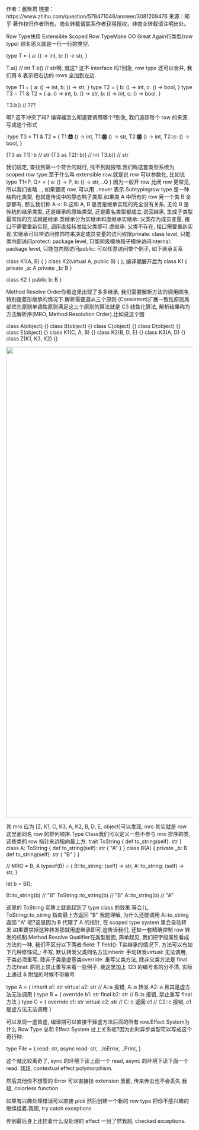 
<quote>
作者：酱紫君
链接：https://www.zhihu.com/question/578471046/answer/3081209476
来源：知乎
著作权归作者所有。商业转载请联系作者获得授权，非商业转载请注明出处。

Row Type快用 Extensible Scoped Row TypeMake OO Great Again行类型(row type) 顾名思义就是一行一行的类型.

type T = {
    a: () -> int, 
    b: () -> str,
}

T.a() // int
T.b() // str啊, 就这? 这不 interface 吗?别急, row type 还可以合并, 我们用 & 表示把右边的 rows 全加到左边.

type T1 = {
    a: () -> int, 
    b: () -> str,
}
type T2 = {
    b: () -> int,
    c: () -> bool,
}
type T3 = T1 & T2 = {
    a: () -> int, 
    b: () -> str,
    b: () -> int,
    c: () -> bool,
}

T3.b() // ???

啊? 这不冲突了吗? 编译器怎么知道要调用哪个?别急, 我们追踪每个 row 的来源, 写成这个形式

:type T3 = T1 & T2 = {
    T1::a: () -> int, 
    T1::b: () -> str,
    T2::b: () -> int,
    T2::c: () -> bool,
}

(T3 as T1)::b   // str
(T3 as T2)::b() // int
T3.b()          // str

我们规定, 查找到第一个符合的就行, 找不到就报错.我们称这套类型系统为 scoped row type.至于什么叫 extensible row.就是说 row 可以参数化, 比如说
type T1<P, Q> = {
    a: () -> P, 
    b: () -> str,
    ..Q
}
因为一般开 row 比闭 row 更常见, 所以我们省略 .., 如果要闭 row, 可以用 ..never 表示.Subtypingrow type 是一种结构化类型, 也就是传说中的静态鸭子类型.如果类 A 中所有的 row 另一个类 B 全部都有, 那么我们称 A <: B.这和 A, B 是否是继承实现的完全没有关系, 无论 B 是传统的继承类型, 还是继承的原始类型, 还是匿名类型都成立.说回继承, 生成子类型最常规的方法就是继承.类继承分为实继承和虚继承实继承: 父类存为成员变量, 接口不需要重新实现, 调用直接转发给父类即可.虚继承: 父类不存在, 接口需要重新实现.实继承可以带访问修饰符来决定成员变量的访问权限private: class level, 只能类内部访问protect: package level, 只能同级模块和子模块访问internal: package level, 只能包内部访问public: 可以任意访问举个例子, 如下继承关系

class K1(A, B) { }
class K2(virtual A, public B) { };
编译期展开后为
class K1 {
    private _a: A
    private _b: B
}

class K2 {
    public b: B
}

Method Resolve Order你看这里出现了多多继承, 我们需要解析方法的调用顺序, 特别是菱形继承的情况下.解析需要遵从三个原则 (Consistent)扩展一致性原则局部优先原则单调性原则满足这三个原则的算法就是 C3 线性化算法, 解析结果称为方法解析序(MRO, Method Resolution Order).比如说这个图

class A(object) {}
class B(object) {}
class C(object) {}
class D(object) {}
class E(object) {}
class K1(C, A, B) {}
class K2(B, D, E) {}
class K3(A, D) {}
class Z(K1, K3, K2) {}

<img src="https://picx.zhimg.com/50/v2-e7ad44d3ed989f45d2a94db8a17a6745_720w.jpg?source=2c26e567" data-caption="" data-size="normal" data-rawwidth="1267" data-rawheight="444" data-original-token="v2-e7ad44d3ed989f45d2a94db8a17a6745" data-default-watermark-src="https://picx.zhimg.com/50/v2-deb47fe9f6f381f35c885be21c33ca66_720w.jpg?source=2c26e567" class="origin_image zh-lightbox-thumb" width="1267" data-original="https://pic1.zhimg.com/v2-e7ad44d3ed989f45d2a94db8a17a6745_r.jpg?source=2c26e567"/>

其 mro 应为 [Z, K1, C, K3, A, K2, B, D, E, object]可以发现, mro 其实就是 row 这里面同名 row 的排列顺序.Type Class我们可以定义一些不参与 mro 排序的类, 这些类的 row 指针永远指向最上方.
trait ToString {
    def to_string(self): str
}
class A: ToString {
    def to_string(self): str { "A" }
}
class B(A) {
    private _b: B
    def to_string(self): str { "B" }
}

// MRO = B, A
typeof(B) = {
    B::to_string: (self) -> str,
    A::to_string: (self) -> str,
}

let b = B();

B::to_string(b)        // "B"
ToString::to_string(b) // "B"
A::to_string(b)        // "A"

这里的 ToString 实质上就是起到了 type class 的效果.等会儿, ToString::to_string 指向最上方返回 "B" 我能理解, 为什么还能调用 A::to_string 返回 "A" 呢?这是因为 B 代理了 A 的指针, 在 scoped type system 里会自动转发.如果要禁掉这种转发那就用虚继承即可.这告诉我们, 还缺一套精确控制 row 转发的机制.Method Resolve Qualifier在类型层面, 简单起见, 我们把字段属性看成方法的一种, 我们不区分以下两者:field: T
field(): T实继承的情况下, 方法可以有如下几种修饰词_: 不写, 默认转发父类同名方法inherit: 手动转发virtual: 无法调用, 子类必须重写, 除非子类是虚基类override: 重写父类方法, 除非父类方法是 final 方法final: 原则上禁止重写来看一些例子, 我这里加上 123 的编号省的分不清, 实际上通过 & 附加的时候不带编号

type A = {
    inherit a1: str
    virtual a2: str
    // A::a 报错, A::a 转发 A2::a 且其是虚方法无法调用
}
type B = {
    override b1: str
    final b2: str
    // B::b 报错, 禁止重写 final 方法
}
type C = {
    override c1: str
    virtual c2: str
    // C::c 返回 c1
    // C2::c 报错, c1 是虚方法无法调用
}

可以发现一虚皆虚, 编译期可以直接干掉虚方法后面的所有 row.Effect System为什么 Row Type 总和 Effect System 扯上关系呢?因为此时异步类型可以写成这个奇行种:

type File = {
    read: str,
    async read: str,
    ..IoError,
    ..Print,
}

这个就比较离奇了, sync 的环境下读上面一个 read, async 的环境下读下面一个 read.
我超, contextual effect polymorphism.

然后其他你不想管的 Error 可以直接挂 extension 里面, 传来传去也不会丢失.我超, colorless function

如果有兴趣处理错误可以直接 pick 然后创建一个新的 row type 把你不感兴趣的继续挂着.我超, try catch exceptions

传到最后身上还挂着什么没处理的 effect 一目了然我超, checked exceptions.

</quote>
